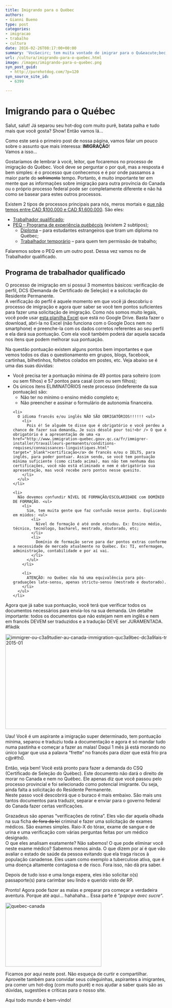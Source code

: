 ```yaml
---
title: Imigrando para o Québec
authors:
- Gianni Bueno
type: post
categories:
- imigracao
- trabalho
- cultura
date: 2016-02-26T08:17:00+00:00
summary: 'Voc&ecirc; tem muita vontade de imigrar para o Qu&eacute;bec, mas ainda n&atilde;o sabe como? Este post &eacute; pra voc&ecirc;!<img alt="" border="0" src="https://pixel.wp.com/b.gif?host=purehotdog.com&amp;blog=107441638&amp;post=120&amp;subd=purehotdogdotcom&amp;ref=&amp;feed=1" width="1" height="1">'
url: /cultura/imigrando-para-o-quebec.html
image: /images/imigrando-para-o-quebec.png
syn_post_guid:
  - http://purehotdog.com/?p=120
syn_source_site_id:
  - 6399

---
```

<div>
  <h1>
    Imigrando para o Québec
  </h1>

  <p>
    Salut, salut! Já separou seu hot-dog com muito purê, batata palha e tudo mais que você gosta? Show! Então vamos lá…
  </p>

  <p>
    Como este será o primeiro post de nossa página, vamos falar um pouco sobre o assunto que mais interessa: <strong>IMIGRAÇÃO</strong>!<br /> Vamos a isso…
  </p>

  <p>
    Gostaríamos de lembrar à você, leitor, que focaremos no processo de imigração do Québec. Você deve se perguntar o por quê, mas a resposta é bem simples: é o processo que conhecemos e é por onde passamos a maior parte do <del>sofrimento</del> tempo. Portanto, é muito importante ter em mente que as informações sobre imigração para outra província do Canada ou o próprio processo federal pode ser completamente diferente e não há como se basear para estes outros processos.
  </p>

  <p>
    Existem 2 tipos de processos principais para nós, meros mortais e <a href="http://www.immigration-quebec.gouv.qc.ca/fr/immigrer-installer/gens-affaires/demande-immigration/trois-programmes/index.html" target="_blank">que não temos entre CAD $100.000 e CAD $1.600.000</a>. São eles:
  </p>

  <ul>
    <li>
      <a href="http://www.immigration-quebec.gouv.qc.ca/fr/immigrer-installer/travailleurs-permanents/index.html" target="_blank">Trabalhador qualificado</a>;
    </li>
    <li>
      <a href="http://www.immigration-quebec.gouv.qc.ca/fr/informations/peq/index.html" target="_blank">PEQ – Programa de experiência québécois</a> (existem 2 subtipos); <ul>
        <li>
          <a href="http://www.immigration-quebec.gouv.qc.ca/fr/immigrer-installer/etudiants/demeurer-quebec/demande-csq/etudiants-peq/index.html" target="_blank">Diploma</a> – para estudantes estrangeiros que tiram um diploma no Québec;
        </li>
        <li>
          <a href="http://www.immigration-quebec.gouv.qc.ca/fr/immigrer-installer/travailleurs-temporaires/demeurer-quebec/demande-csq/travailleurs-peq/index.html" target="_blank">Trabalhador temporário</a> – para quem tem permissão de trabalho;
        </li>
      </ul>
    </li>
  </ul>

  <p>
    Falaremos sobre o PEQ em um outro post. Dessa vez vamos no de Trabalhador qualificado.
  </p>

  <h2>
    Programa de trabalhador qualificado
  </h2>

  <p>
    O processo de imigração em si possui 3 momentos básicos: verificação de perfil, DCS (Demanda de Certificado de Seleção) e a solicitação do Residente Permanente.<br /> A verificação do perfil é aquele momento em que você já descobriu o processo de imigração e agora quer saber se você tem pontos suficientes para fazer uma solicitação de imigração. Como nós somos muito legais, você pode usar <a href="https://drive.google.com/file/d/0B1632tiITqdkZ2JBSlo0R2hjeVE/view?usp=sharing" target="_blank">esta planilha Excel</a> que está no Google Drive. Basta fazer o download, abri-la no Excel (não funciona com o Google Docs nem no smartphone) e preenche-la com os dados corretos referentes ao seu perfil e ela dará sua pontuação. Com ela você também poderá dar aquela sacada nos itens que podem melhorar sua pontuação.
  </p>

  <p>
    Na questão pontuação existem alguns pontos bem importantes e que vemos todos os dias o questionamento em grupos, blogs, facebook, cartinhas, bilhetinhos, folhetos colados em postes, etc. Veja abaixo se é uma das suas dúvidas:
  </p>

  <ul>
    <li>
      Você precisa ter a pontuação mínima de 49 pontos para solteiro (com ou sem filhos) e 57 pontos para casal (com ou sem filhos);
    </li>
    <li>
      Os únicos itens ELIMINATÓRIOS neste processo (indeferente da sua pontuação) são: <ul>
        <li>
          Não ter no mínimo o ensino médio completo e;
        </li>
        <li>
          Não preencher e assinar o formulário de autonomia financeira.
        </li>
      </ul>
    </li>

    <li>
      O idioma francês e/ou inglês NÃO SÃO OBRIGATÓRIOS!!!!!! <ul>
        <li>
          Pois é! Se alguém te disse que é obrigatório e você perdeu a chance de fazer sua demanda… Je suis désolé pour toi!<br /> O que é obrigatório é a apresentação de uma <a href="http://www.immigration-quebec.gouv.qc.ca/fr/immigrer-installer/travailleurs-permanents/conditions-requises/connaissances-linguistiques.html" target="_blank">certificação</a> de francês e/ou o IELTS, para inglês, para poder pontuar. Assim sendo, se você tem pontuação mínima suficiente (como citado acima), mas não tem nenhuma das certificações, você não está eliminado e nem é obrigatório sua apresentação, mas você recebe zero pontos nesse quesito.
        </li>
      </ul>
    </li>

    <li>
      Não devemos confundir NÍVEL DE FORMAÇÃO/ESCOLARIDADE com DOMÍNIO DE FORMAÇÃO. <ul>
        <li>
          Sim, tem muita gente que faz confusão nesse ponto. Explicando em miúdos: <ul>
            <li>
              Nível de formação é até onde estudou. Ex: Ensino médio, técnico, tecnólogo, bacharel, mestrado, doutorado, etc;
            </li>
            <li>
              Domínio de formação serve para dar pontos extras conforme a necessidade de mercado atualmente no Québec. Ex: TI, enfermagem, administração, contabilidade e por aí vai.
            </li>
          </ul>
        </li>

        <li>
          ATENÇÃO: no Québec não há uma equivalência para pós-graduações lato-sensu, apenas strictu-sensu (mestrado e doutorado).
        </li>
      </ul>
    </li>
  </ul>

  <p>
    Agora que já sabe sua pontuação, você terá que verificar todos os documentos necessários para envia-los na sua demanda. Um detalhe importante: todos os documentos que não estejam nem em inglês e nem em francês DEVEM ser traduzidos e a tradução DEVE ser JURAMENTADA. #fikdik
  </p>

  <p>
    <img class="img-responsive alignnone" src="https://purehotdogdotcom.files.wordpress.com/2016/02/immigrer-ou-c3a9tudier-au-canada-immigration-quc3a9bec-dc3a9lais-traitement-dossiers-e28093-aoc3bbt-2015-01.jpg?w=760" alt="immigrer-ou-c3a9tudier-au-canada-immigration-quc3a9bec-dc3a9lais-traitement-dossiers-e28093-aoc3bbt-2015-01" width="760" height="297" />
  </p>

  <p>
    Uau! Você é um aspirante a imigração super determinado, tem pontuação mínima, separou e traduziu toda a documentação e agora é só mandar tudo numa pastinha e começar a fazer as malas! Daqui 1 mês já está morando no único lugar que usa a palavra “frette” no francês para dizer que está frio pra c@r#!h0.
  </p>

  <p>
    Então, veja bem! Você está pronto para fazer a demanda do CSQ (Certificado de Seleção do Québec). Este documento não dará o direito de morar no Canada e nem no Québec. Ele apenas diz que você passou pelo processo provincial e foi selecionado como potencial imigrante. Ou seja, ainda falta a solicitação do Residente Permanente.<br /> Neste passo você descobrirá que o buraco é mais embaixo. São mais uns tantos documentos para traduzir, separar e enviar para o governo federal do Canada fazer certas verificações.
  </p>

  <p>
    Grazadeus são apenas “verificações de rotina”. Eles vão dar aquela olhada na sua ficha <del>de fora da lei</del> criminal e fazer uma solicitação de exames médicos. São exames simples. Raio-X do tórax, exame de sangue e de urina e uma verificação com várias perguntas feitas por um médico designado.<br /> O que eles analisam exatamente? Não sabemos! O que pode eliminar você neste exame médico? Sabemos menos ainda. O que dizem por aí é que vão avaliar o estado de saúde da pessoa evitando que ela traga riscos à população canadense. Eles usam como exemplo a tuberculose ativa, que é uma doença altamente contagiosa e de risco. Fora isso, não dá pra saber.
  </p>

  <p>
    Depois de tudo isso e uma longa espera, eles irão solicitar o(s) passaporte(s) para carimbar seu lindo e querido visto de RP.
  </p>

  <p>
    Pronto! Agora pode fazer as malas e preparar pra começar a verdadeira aventura. Porque até aqui… hahahaha… Essa parte é “<em>papaye avec sucre</em>“.
  </p>

  <p>
    <img class="pull-left alignnone" src="https://purehotdogdotcom.files.wordpress.com/2016/02/quebec-canada.jpg?w=300&h=200" alt="quebec-canada" width="300" height="200" />
  </p>

  <p>
    Ficamos por aqui neste post. Não esqueça de curtir e compartilhar. Aproveite também para convidar seus coleguinhas, aspirantes a imigrantes, pra comer um hot-dog (com muito purê) e nos ajudar a saber quais são as dúvidas, sugestões e críticas para o nosso site.
  </p>

  <p>
    Aqui todo mundo é bem-vindo!
  </p>
</div>